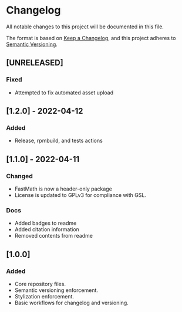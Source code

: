 # Changelog

All notable changes to this project will be documented in this file.

The format is based on [Keep a Changelog](https://keepachangelog.com/en/1.0.0/),
and this project adheres to [Semantic Versioning](https://semver.org/spec/v2.0.0.html).

## [UNRELEASED]

### Fixed

- Attempted to fix automated asset upload

## [1.2.0] - 2022-04-12

### Added

- Release, rpmbuild, and tests actions

## [1.1.0] - 2022-04-11

### Changed

- FastMath is now a header-only package
- License is updated to GPLv3 for compliance with GSL.

### Docs

- Added badges to readme
- Added citation information
- Removed contents from readme

## [1.0.0]

### Added

- Core repository files.
- Semantic versioning enforcement.
- Stylization enforcement.
- Basic workflows for changelog and versioning.
